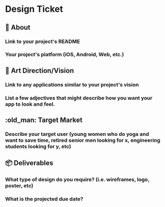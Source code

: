 # Design Ticket

## :book: About
### Link to your project's README

### Your project's platform (iOS, Android, Web, etc.)


## :art: Art Direction/Vision
### Link to any applications similar to your project's vision

### List a few adjectives that might describe how you want your app to look and feel.


## :old_man: Target Market
### Describe your target user (young women who do yoga and want to save time, retired senior men looking for x, engineering students looking for y, etc)


## :package: Deliverables
### What type of design do you require? (i.e. wireframes, logo, poster, etc)

### What is the projected due date?

